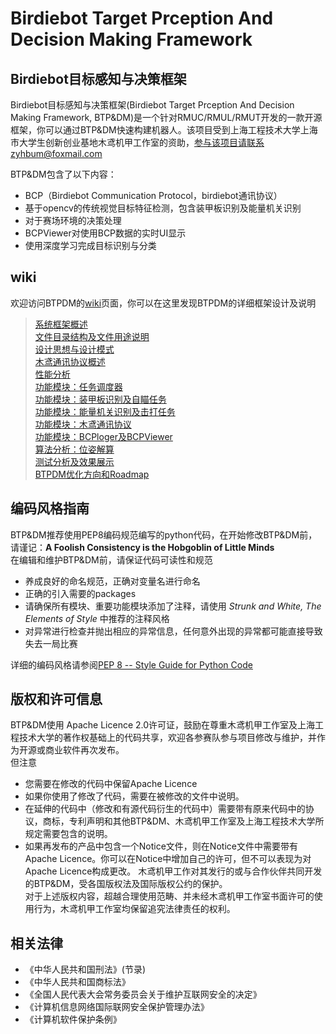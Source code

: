 <!--
 * @Author: Ligcox
 * @Date: 2021-04-06 15:20:21
 * @LastEditors: Ligcox
 * @LastEditTime: 2021-08-17 17:22:52
 * @Description: 
 * Apache License  (http://www.apache.org/licenses/)
 * Shanghai University Of Engineering Science
 * Copyright (c) 2021 Birdiebot R&D department
-->
Birdiebot Target Prception And Decision Making Framework
===
Birdiebot目标感知与决策框架
---
Birdiebot目标感知与决策框架(Birdiebot Target Prception And Decision Making Framework, BTP&DM)是一个针对RMUC/RMUL/RMUT开发的一款开源框架，你可以通过BTP&DM快速构建机器人。该项目受到上海工程技术大学上海市大学生创新创业基地木鸢机甲工作室的资助，参与该项目请联系zyhbum@foxmail.com

BTP&DM包含了以下内容：
- BCP（Birdiebot Communication Protocol，birdiebot通讯协议）
- 基于opencv的传统视觉目标特征检测，包含装甲板识别及能量机关识别
- 对于赛场环境的决策处理
- BCPViewer对使用BCP数据的实时UI显示
- 使用深度学习完成目标识别与分类

wiki
---
欢迎访问BTPDM的[wiki](https://github.com/Ligcox/BTP_DM/wiki)页面，你可以在这里发现BTPDM的详细框架设计及说明
> [系统框架概述](https://github.com/Ligcox/BTP_DM/wiki/%E7%B3%BB%E7%BB%9F%E6%A1%86%E6%9E%B6%E6%A6%82%E8%BF%B0)  
> [文件目录结构及文件用途说明](https://github.com/Ligcox/BTP_DM/wiki/%E6%96%87%E4%BB%B6%E7%9B%AE%E5%BD%95%E7%BB%93%E6%9E%84%E5%8F%8A%E6%96%87%E4%BB%B6%E7%94%A8%E9%80%94%E8%AF%B4%E6%98%8E)  
> [设计思想与设计模式](https://github.com/Ligcox/BTP_DM/wiki/%E8%AE%BE%E8%AE%A1%E6%80%9D%E6%83%B3%E4%B8%8E%E8%AE%BE%E8%AE%A1%E6%A8%A1%E5%BC%8F)  
> [木鸢通讯协议概述](https://github.com/Ligcox/BTP_DM/wiki/%E6%9C%A8%E9%B8%A2%E9%80%9A%E8%AE%AF%E5%8D%8F%E8%AE%AE%E6%A6%82%E8%BF%B0)  
> [性能分析](https://github.com/Ligcox/BTP_DM/wiki/%E6%80%A7%E8%83%BD%E5%88%86%E6%9E%90)  
> [功能模块：任务调度器](https://github.com/Ligcox/BTP_DM/wiki/%E5%8A%9F%E8%83%BD%E6%A8%A1%E5%9D%97%EF%BC%9A%E4%BB%BB%E5%8A%A1%E8%B0%83%E5%BA%A6%E5%99%A8)  
> [功能模块：装甲板识别及自瞄任务](https://github.com/Ligcox/BTP_DM/wiki/%E5%8A%9F%E8%83%BD%E6%A8%A1%E5%9D%97%EF%BC%9A%E8%A3%85%E7%94%B2%E6%9D%BF%E8%AF%86%E5%88%AB%E5%8F%8A%E8%87%AA%E7%9E%84%E4%BB%BB%E5%8A%A1)  
> [功能模块：能量机关识别及击打任务](https://github.com/Ligcox/BTP_DM/wiki/%E5%8A%9F%E8%83%BD%E6%A8%A1%E5%9D%97%EF%BC%9A%E8%83%BD%E9%87%8F%E6%9C%BA%E5%85%B3%E8%AF%86%E5%88%AB%E5%8F%8A%E5%87%BB%E6%89%93%E4%BB%BB%E5%8A%A1)  
> [功能模块：木鸢通讯协议](https://github.com/Ligcox/BTP_DM/wiki/%E5%8A%9F%E8%83%BD%E6%A8%A1%E5%9D%97%EF%BC%9A%E6%9C%A8%E9%B8%A2%E9%80%9A%E8%AE%AF%E5%8D%8F%E8%AE%AE)  
> [功能模块：BCPloger及BCPViewer](https://github.com/Ligcox/BTP_DM/wiki/%E5%8A%9F%E8%83%BD%E6%A8%A1%E5%9D%97%EF%BC%9ABCPloger%E5%8F%8ABCPViewer)  
> [算法分析：位姿解算](https://github.com/Ligcox/BTP_DM/wiki/%E7%AE%97%E6%B3%95%E5%88%86%E6%9E%90%EF%BC%9A%E4%BD%8D%E5%A7%BF%E8%A7%A3%E7%AE%97)  
> [测试分析及效果展示](https://github.com/Ligcox/BTP_DM/wiki/%E6%B5%8B%E8%AF%95%E5%88%86%E6%9E%90%E5%8F%8A%E6%95%88%E6%9E%9C%E5%B1%95%E7%A4%BA)  
> [BTPDM优化方向和Roadmap](https://github.com/Ligcox/BTP_DM/wiki/BTPDM%E4%BC%98%E5%8C%96%E6%96%B9%E5%90%91%E5%92%8CRoadmap)  

编码风格指南
---
BTP&DM推荐使用PEP8编码规范编写的python代码，在开始修改BTP&DM前，请谨记：**A Foolish Consistency is the Hobgoblin of Little Minds**  
在编辑和维护BTP&DM前，请保证代码可读性和规范
- 养成良好的命名规范，正确对变量名进行命名
- 正确的引入需要的packages
- 请确保所有模块、重要功能模块添加了注释，请使用 _Strunk and White, The Elements of Style_ 中推荐的注释风格
- 对异常进行检查并抛出相应的异常信息，任何意外出现的异常都可能直接导致失去一局比赛

详细的编码风格请参阅[PEP 8 -- Style Guide for Python Code](https://www.python.org/dev/peps/pep-0008/)

版权和许可信息
---
BTP&DM使用 Apache Licence 2.0许可证，鼓励在尊重木鸢机甲工作室及上海工程技术大学的著作权基础上的代码共享，欢迎各参赛队参与项目修改与维护，并作为开源或商业软件再次发布。  
但注意
- 您需要在修改的代码中保留Apache Licence
- 如果你使用了修改了代码，需要在被修改的文件中说明。
- 在延伸的代码中（修改和有源代码衍生的代码中）需要带有原来代码中的协议，商标，专利声明和其他BTP&DM、木鸢机甲工作室及上海工程技术大学所规定需要包含的说明。
- 如果再发布的产品中包含一个Notice文件，则在Notice文件中需要带有Apache Licence。你可以在Notice中增加自己的许可，但不可以表现为对Apache Licence构成更改。
木鸢机甲工作对其发行的或与合作伙伴共同开发的BTP&DM，受各国版权法及国际版权公约的保护。  
对于上述版权内容，超越合理使用范畴、并未经木鸢机甲工作室书面许可的使用行为，木鸢机甲工作室均保留追究法律责任的权利。

相关法律
---
- 《中华人民共和国刑法》(节录)
- 《中华人民共和国商标法》
- 《全国人民代表大会常务委员会关于维护互联网安全的决定》
- 《计算机信息网络国际联网安全保护管理办法》
- 《计算机软件保护条例》

